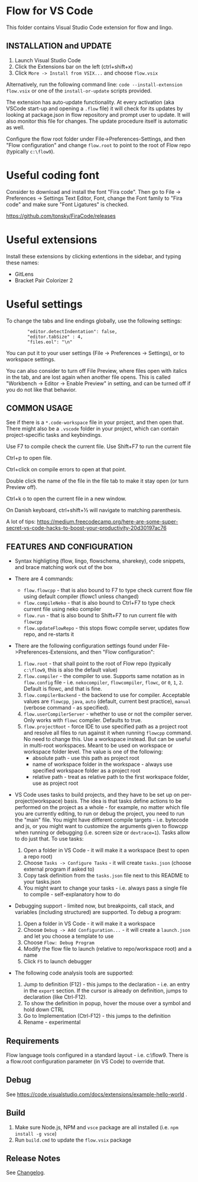 # Flow for VS Code

This folder contains Visual Studio Code extension for flow and lingo.

## INSTALLATION and UPDATE
1. Launch Visual Studio Code
2. Click the Extensions bar on the left (ctrl+shift+x)
3. Click `More -> Install from VSIX...` and choose `flow.vsix`

Alternatively, run the following command line: `code --install-extension flow.vsix` or one of the `install-or-update` scripts provided. 

The extension has auto-update functionality. At every activation (aka VSCode start-up and opening 
a `.flow` file) it will check for its updates by looking at package.json in flow repository 
and prompt user to update. It will also monitor this file for changes. The update procedure 
itself is automatic as well.

Configure the flow root folder under File->Preferences-Settings, and then "Flow configuration" 
and change `flow.root` to 
point to the root of Flow repo (typically `c:\flow9`).

# Useful coding font

Consider to download and install the font "Fira code". Then go to File -> Preferences -> Settings
Text Editor, Font, change the Font family to "Fira code" and make sure "Font Ligatures" is checked.

https://github.com/tonsky/FiraCode/releases

# Useful extensions

Install these extensions by clicking extentions in the sidebar, and typing these names:

- GitLens
- Bracket Pair Colorizer 2

# Useful settings

To change the tabs and line endings globally, use the following settings:
```
        "editor.detectIndentation": false,
        "editor.tabSize" : 4,
        "files.eol": "\n" 
```
You can put it to your user settings (File -> Preferences -> Settings), or to workspace settings.

You can also consider to turn off File Preview, where files open with italics in the tab, and are lost again
when another file opens. This is called "Workbench -> Editor -> Enable Preview" in setting, and can be turned
off if you do not like that behavior.

## COMMON USAGE

See if there is a `*.code-workspace` file in your project, and then open that. There might also be a
`.vscode` folder in your project, which can contain project-specific tasks and keybindings.

Use F7 to compile check the current file.
Use Shift+F7 to run the current file

Ctrl+p to open file.

Ctrl+click on compile errors to open at that point.

Double click the name of the file in the file tab to make it stay open (or turn Preview off).

Ctrl+k o to open the current file in a new window.

On Danish keyboard, ctrl+shift+½ will navigate to matching parenthesis.

A lot of tips: https://medium.freecodecamp.org/here-are-some-super-secret-vs-code-hacks-to-boost-your-productivity-20d30197ac76 

## FEATURES AND CONFIGURATION
* Syntax highligting (flow, lingo, flowschema, sharekey), code snippets, and brace matching work out of the box
* There are 4 commands:
    * `flow.flowcpp` - that is also bound to F7 to type check current flow file using default compiler (flowc1 unless changed)
    * `flow.compileNeko` - that is also bound to Ctrl+F7 to type check current file using neko compiler
    * `flow.run` - that is also bound to Shift+F7 to run current file with `flowcpp`
    * `flow.updateFlowRepo` - this stops flowc compile server, updates flow repo, and re-starts it
* There are the following configuration settings found under File->Preferences-Extensions, and then "Flow configuration":
    1. `flow.root` - that shall point to the root of Flow repo (typically `c:\flow9`, this is also the default value)
    2. `flow.compiler` - the compiler to use. Supports same notation as in `flow.config` file - i.e. `nekocompiler`, `flowcompiler`, `flowc`, or `0`, `1`, `2`. Default is flowc, and that is fine.
    3. `flow.compilerBackend` - the backend to use for compiler. Acceptable values are `flowcpp`, `java`, `auto` (default, current best practice), `manual` (verbose command - as specified).
    4. `flow.userCompilerServer` - whether to use or not the compiler server. Only works with `flowc`
    compiler. Defaults to true.
    4. `flow.projectRoot` - force IDE to use specified path as a project root and resolve all files to run against it when running `flowcpp` command. No need to change this. Use a workspace instead. But can be useful in multi-root workspaces. Meant to be used on workspace or workspace folder level. The value is one of the following:
        * absolute path - use this path as project root
        * name of workspace folder in the workspace - always use specified workspace folder as a project root
        * relative path - treat as relative path to the first workspace folder, use as project root

* VS Code uses tasks to build projects, and they have to be set up on per-project(workspace) basis. 
The idea is that tasks define actions to be performed on the project as a whole - for example, no 
matter which file you are currently editing, to run or debug the project, you need to run the "main" 
file. You might have different compile targets - i.e. bytecode and js, or you might want to 
customize the arguments given to flowcpp when running or debugging (i.e. screen size or 
`devtrace=1`). Tasks allow to do just that. To use tasks: 
    1. Open a folder in VS Code - it will make it a workspace (best to open a repo root)
    2. Choose `Tasks -> Configure Tasks` - it will create `tasks.json` (choose external program if asked to)
    3. Copy task definition from the `tasks.json` file next to this README to your tasks.json
    4. You might want to change your tasks - i.e. always pass a single file to compile - self-explanatory how to do
* Debugging support - limited now, but breakpoints, call stack, and variables (including structured)
are supported. To debug a program:
    1. Open a folder in VS Code - it will make it a workspace
    2. Choose `Debug -> Add Configuration...` - it will create a `launch.json` and let you choose a template to use
    3. Choose `Flow: Debug Program`
    4. Modify the flow file to launch (relative to repo/workspace root) and a name
    5. Click `F5` to launch debugger
* The following code analysis tools are supported:
    1. Jump to definition (F12) - this jumps to the declaration - i.e. an entry in the `export` 
    section. If the cursor is already on definition, jumps to declaration (like Ctrl-F12).
    2. To show the definition in popup, hover the mouse over a symbol and hold down CTRL
    3. Go to Implementation (Ctrl-F12) - this jumps to the definition
    4. Rename - experimental
 
## Requirements
Flow language tools configured in a standard layout - i.e. c:\flow9. There is a flow.root configuration parameter (in VS Code) to override that.

## Debug
See https://code.visualstudio.com/docs/extensions/example-hello-world .

## Build
1. Make sure Node.js, NPM and `vsce` package are all installed (i.e. `npm install -g vsce`)
2. Run `build.cmd` to update the `flow.vsix` package

## Release Notes
See [Changelog](./CHANGELOG.md).

